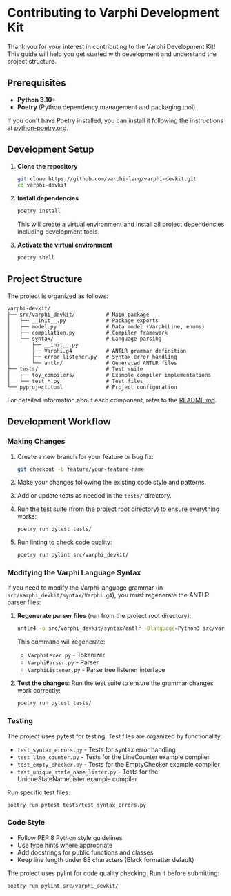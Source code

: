 # Contributing to Varphi Development Kit

Thank you for your interest in contributing to the Varphi Development Kit! This guide will help you get started with development and understand the project structure.

## Prerequisites

- **Python 3.10+**
- **Poetry** (Python dependency management and packaging tool)

If you don't have Poetry installed, you can install it following the instructions at [python-poetry.org](https://python-poetry.org/docs/#installation).

## Development Setup

1. **Clone the repository**
   ```bash
   git clone https://github.com/varphi-lang/varphi-devkit.git
   cd varphi-devkit
   ```

2. **Install dependencies**
   ```bash
   poetry install
   ```

   This will create a virtual environment and install all project dependencies including development tools.

3. **Activate the virtual environment**
   ```bash
   poetry shell
   ```

## Project Structure

The project is organized as follows:

```
varphi-devkit/
├── src/varphi_devkit/          # Main package
│   ├── __init__.py             # Package exports
│   ├── model.py                # Data model (VarphiLine, enums)
│   ├── compilation.py          # Compiler framework
│   └── syntax/                 # Language parsing
│       ├── __init__.py
│       ├── Varphi.g4           # ANTLR grammar definition
│       ├── error_listener.py   # Syntax error handling
│       └── antlr/              # Generated ANTLR files
├── tests/                      # Test suite
│   ├── toy_compilers/          # Example compiler implementations
│   └── test_*.py               # Test files
└── pyproject.toml              # Project configuration
```

For detailed information about each component, refer to the [README.md](README.md).

## Development Workflow

### Making Changes

1. Create a new branch for your feature or bug fix:
   ```bash
   git checkout -b feature/your-feature-name
   ```

2. Make your changes following the existing code style and patterns.

3. Add or update tests as needed in the `tests/` directory.

4. Run the test suite (from the project root directory) to ensure everything works:
   ```bash
   poetry run pytest tests/
   ```

5. Run linting to check code quality:
   ```bash
   poetry run pylint src/varphi_devkit/
   ```

### Modifying the Varphi Language Syntax

If you need to modify the Varphi language grammar (in `src/varphi_devkit/syntax/Varphi.g4`), you must regenerate the ANTLR parser files:

1. **Regenerate parser files** (run from the project root directory):
   ```bash
   antlr4 -o src/varphi_devkit/syntax/antlr -Dlanguage=Python3 src/varphi_devkit/syntax/Varphi.g4
   ```

   This command will regenerate:
   - `VarphiLexer.py` - Tokenizer
   - `VarphiParser.py` - Parser
   - `VarphiListener.py` - Parse tree listener interface

2. **Test the changes**: Run the test suite to ensure the grammar changes work correctly:
   ```bash
   poetry run pytest tests/
   ```

### Testing

The project uses pytest for testing. Test files are organized by functionality:

- `test_syntax_errors.py` - Tests for syntax error handling
- `test_line_counter.py` - Tests for the LineCounter example compiler
- `test_empty_checker.py` - Tests for the EmptyChecker example compiler
- `test_unique_state_name_lister.py` - Tests for the UniqueStateNameLister example compiler

Run specific test files:
```bash
poetry run pytest tests/test_syntax_errors.py
```

### Code Style

- Follow PEP 8 Python style guidelines
- Use type hints where appropriate
- Add docstrings for public functions and classes
- Keep line length under 88 characters (Black formatter default)

The project uses pylint for code quality checking. Run it before submitting:
```bash
poetry run pylint src/varphi_devkit/
```

